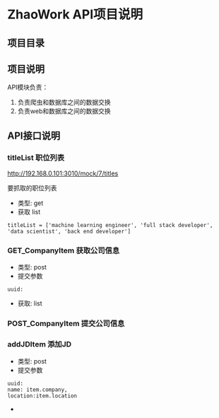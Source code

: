 # ZhaoWork API项目说明

## 项目目录


## 项目说明
API模块负责：
1. 负责爬虫和数据库之间的数据交换
2. 负责web和数据库之间的数据交换



## API接口说明

### titleList 职位列表
http://192.168.0.101:3010/mock/7/titles

要抓取的职位列表

- 类型: get 
- 获取 list

```
titleList = ['machine learning engineer', 'full stack developer', 'data scientist', 'back end developer'] 
```

### GET_CompanyItem 获取公司信息

- 类型: post 
- 提交参数

```
uuid:
```
- 获取: list

### POST_CompanyItem 提交公司信息
### addJDItem 添加JD
- 类型: post 
- 提交参数
```
uuid:
name: item.company,
location:item.location
```
- 
